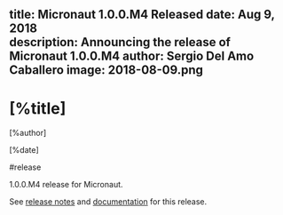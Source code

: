 title: Micronaut 1.0.0.M4 Released
date: Aug 9, 2018  
description: Announcing the release of Micronaut 1.0.0.M4
author: Sergio Del Amo Caballero
image: 2018-08-09.png
---

# [%title]

[%author]

[%date] 

#release

1.0.0.M4 release for Micronaut.

See [release notes](https://github.com/micronaut-projects/micronaut-core/releases/tag/v1.0.0.M4) and [documentation](http://docs.micronaut.io/1.0.0.M4/guide/index.html) for this release.
